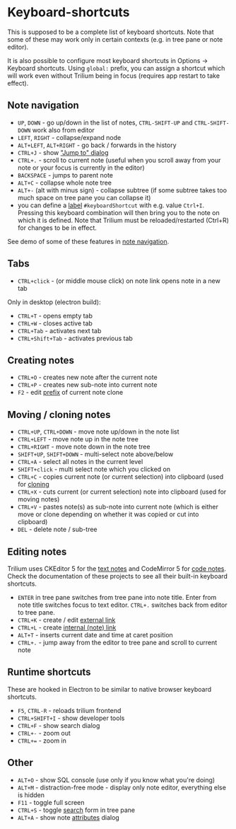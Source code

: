 # Keyboard-shortcuts
This is supposed to be a complete list of keyboard shortcuts. Note that some of these may work only in certain contexts (e.g. in tree pane or note editor).

It is also possible to configure most keyboard shortcuts in Options -> Keyboard shortcuts. Using `global:` prefix, you can assign a shortcut which will work even without Trilium being in focus (requires app restart to take effect).

Note navigation
---------------

*   `UP`, `DOWN` - go up/down in the list of notes, `CTRL-SHIFT-UP` and `CTRL-SHIFT-DOWN` work also from editor
*   `LEFT`, `RIGHT` - collapse/expand node
*   `ALT+LEFT`, `ALT+RIGHT` - go back / forwards in the history
*   `CTRL+J` - show ["Jump to" dialog](Note%20navigation.md)
*   `CTRL+.` - scroll to current note (useful when you scroll away from your note or your focus is currently in the editor)
*   `BACKSPACE` - jumps to parent note
*   `ALT+C` - collapse whole note tree
*   `ALT+-` (alt with minus sign) - collapse subtree (if some subtree takes too much space on tree pane you can collapse it)
*   you can define a [label](Attributes.md) `#keyboardShortcut` with e.g. value `Ctrl+I`. Pressing this keyboard combination will then bring you to the note on which it is defined. Note that Trilium must be reloaded/restarted (Ctrl+R) for changes to be in effect.

See demo of some of these features in [note navigation](Note%20navigation.md).

Tabs
----

*   `CTRL+click` - (or middle mouse click) on note link opens note in a new tab

Only in desktop (electron build):

*   `CTRL+T` - opens empty tab
*   `CTRL+W` - closes active tab
*   `CTRL+Tab` - activates next tab
*   `CTRL+Shift+Tab` - activates previous tab

Creating notes
--------------

*   `CTRL+O` - creates new note after the current note
*   `CTRL+P` - creates new sub-note into current note
*   `F2` - edit [prefix](Note%20navigation.md) of current note clone

Moving / cloning notes
----------------------

*   `CTRL+UP`, `CTRL+DOWN` - move note up/down in the note list
*   `CTRL+LEFT` - move note up in the note tree
*   `CTRL+RIGHT` - move note down in the note tree
*   `SHIFT+UP`, `SHIFT+DOWN` - multi-select note above/below
*   `CTRL+A` - select all notes in the current level
*   `SHIFT+click` - multi select note which you clicked on
*   `CTRL+C` - copies current note (or current selection) into clipboard (used for [cloning](Cloning%20notes.md)
*   `CTRL+X` - cuts current (or current selection) note into clipboard (used for moving notes)
*   `CTRL+V` - pastes note(s) as sub-note into current note (which is either move or clone depending on whether it was copied or cut into clipboard)
*   `DEL` - delete note / sub-tree

Editing notes
-------------

Trilium uses CKEditor 5 for the [text notes](Text-notes.md) and CodeMirror 5 for [code notes](Code-notes.md). Check the documentation of these projects to see all their built-in keyboard shortcuts.

*   `ENTER` in tree pane switches from tree pane into note title. Enter from note title switches focus to text editor. `CTRL+.` switches back from editor to tree pane.
*   `CTRL+K` - create / edit [external link](Links.md)
*   `CTRL+L` - create [internal (note) link](Links.md)
*   `ALT+T` - inserts current date and time at caret position
*   `CTRL+.` - jump away from the editor to tree pane and scroll to current note

Runtime shortcuts
-----------------

These are hooked in Electron to be similar to native browser keyboard shortcuts.

*   `F5`, `CTRL-R` - reloads trilium frontend
*   `CTRL+SHIFT+I` - show developer tools
*   `CTRL+F` - show search dialog
*   `CTRL+-` - zoom out
*   `CTRL+=` - zoom in

Other
-----

*   `ALT+O` - show SQL console (use only if you know what you're doing)
*   `ALT+M` - distraction-free mode - display only note editor, everything else is hidden
*   `F11` - toggle full screen
*   `CTRL+S` - toggle [search](Search.md) form in tree pane
*   `ALT+A` - show note [attributes](Attributes.md) dialog